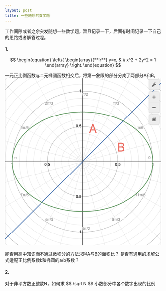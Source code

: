 ```yaml
---
layout: post
title: 一些随想的数学题
---
```

<script src="https://cdn.mathjax.org/mathjax/latest/MathJax.js?config=TeX-AMS_HTML"></script>

工作间隙或者之余突发随想一些数学题，暂且记录一下，后面有时间记录一下自己的思路或者解答过程。

#### 1.
<div class="mathjax">  

$$
\begin{equation}  
\left\{  
\begin{array}{**lr**}  
y=x, &  \\  
x^2 + 2y^2 = 1   
\end{array}  
\right.  
\end{equation}
$$

</div>

一元正比例函数与二元椭圆函数相交后，将第一象限的部分分成了两部分A和B，
![](/assets/image/2023-10-19/1.jpg)

能否用高中知识而不通过微积分的方法求得A与B的面积比？
是否有通用的求解公式适配正比例系数k和椭圆的a/b系数？


#### 2.
<div class="mathjax">  
对于非平方数正整数N，如何求
$$ 
\sqrt N
$$
小数部分中各个数字出现的比例
</div>
